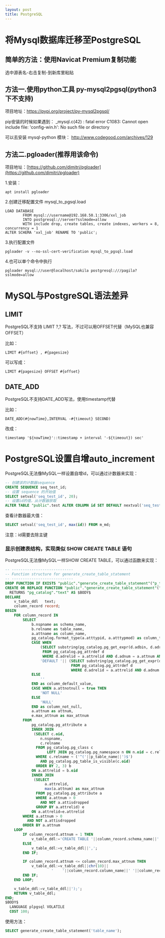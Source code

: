 ```yaml
---
layout: post
title: PostgreSQL
---
```


# 将Mysql数据库迁移至PostgreSQL

## 简单的方法：使用Navicat Premium复制功能

选中源表名-右击复制-到新库里粘贴

## 方法一.使用python工具 py-mysql2pgsql(python3下不支持)

项目地址：https://pypi.org/project/py-mysql2pgsql/

pip安装的时候如果遇到：
 _mysql.c(42) : fatal error C1083: Cannot open include file: 'config-win.h': No such file or directory

可以去安装 mysql-python 模块： http://www.codegood.com/archives/129

## 方法二.pgloader(推荐用该命令)

项目地址：[https://github.com/dimitri/pgloader](https://github.com/dimitri/pgloader)

1.安装：

```
apt install pgloader
```

2.创建迁移配置文件 mysql_to_pgsql.load

```
LOAD DATABASE
        FROM mysql://username@192.168.50.1:3306/xxl_job
        INTO postgresql://server?sslmode=allow
        WITH include drop, create tables, create indexes, workers = 8, concurrency = 1
ALTER SCHEMA 'xxl_job' RENAME TO 'public';
```

3.执行配置文件

```
pgloader -v --no-ssl-cert-verification mysql_to_pgsql.load
```

4.也可以单个命令中执行

```
pgloader mysql://user@localhost/sakila postgresql:///pagila?sslmode=allow
```


# MySQL与PostgreSQL语法差异

## LIMIT

PostgreSQL不支持 LIMIT ?,? 写法，不过可以用OFFSET代替（MySQL也兼容OFFSET）

比如：

```
LIMIT #{offset} , #{pagesize}
```

可以写成：

```
LIMIT #{pagesize} OFFSET #{offset}
```

## DATE_ADD

PostgreSQL不支持DATE_ADD写法，使用timestamp代替

比如：

```
DATE_ADD(#{nowTime},INTERVAL -#{timeout} SECOND)
```

改成：

```
timestamp '${nowTime}'::timestamp + interval '-${timeout}) sec'
```

# PostgreSQL设置自增auto_increment

PostgreSQL无法像MySQL一样设置自增id，可以通过计数器来实现：

```sql
-- 创建该的计数器sequence
CREATE SEQUENCE seq_test_id;
-- 设置 sequence 的开始值
SELECT setval('seq_test_id', 20);
-- 设置id的值，从计数器获取
ALTER TABLE "public".test ALTER COLUMN id SET DEFAULT nextval('seq_test_id');
```

查看计数器最大值：

```sql
SELECT setval('seq_test_id', max(id)) FROM m_md;
```

注意：id需要去除主键

### 显示创建表结构，实现类似 SHOW CREATE TABLE 语句

PostgreSQL无法像MySQL一样SHOW CREATE TABLE，可以通过函数来实现：

```sql
-- ----------------------------
-- Function structure for generate_create_table_statement
-- ----------------------------
DROP FUNCTION IF EXISTS "public"."generate_create_table_statement"("p_table_name" varchar);
CREATE OR REPLACE FUNCTION "public"."generate_create_table_statement"("p_table_name" varchar)
  RETURNS "pg_catalog"."text" AS $BODY$
DECLARE
    v_table_ddl   text;
    column_record record;
BEGIN
    FOR column_record IN 
        SELECT 
            b.nspname as schema_name,
            b.relname as table_name,
            a.attname as column_name,
            pg_catalog.format_type(a.atttypid, a.atttypmod) as column_type,
            CASE WHEN 
                (SELECT substring(pg_catalog.pg_get_expr(d.adbin, d.adrelid) for 128)
                 FROM pg_catalog.pg_attrdef d
                 WHERE d.adrelid = a.attrelid AND d.adnum = a.attnum AND a.atthasdef) IS NOT NULL THEN
                'DEFAULT '|| (SELECT substring(pg_catalog.pg_get_expr(d.adbin, d.adrelid) for 128)
                              FROM pg_catalog.pg_attrdef d
                              WHERE d.adrelid = a.attrelid AND d.adnum = a.attnum AND a.atthasdef)
            ELSE
                ''
            END as column_default_value,
            CASE WHEN a.attnotnull = true THEN 
                'NOT NULL'
            ELSE
                'NULL'
            END as column_not_null,
            a.attnum as attnum,
            e.max_attnum as max_attnum
        FROM 
            pg_catalog.pg_attribute a
            INNER JOIN 
             (SELECT c.oid,
                n.nspname,
                c.relname
              FROM pg_catalog.pg_class c
                   LEFT JOIN pg_catalog.pg_namespace n ON n.oid = c.relnamespace
              WHERE c.relname ~ ('^('||p_table_name||')$')
                AND pg_catalog.pg_table_is_visible(c.oid)
              ORDER BY 2, 3) b
            ON a.attrelid = b.oid
            INNER JOIN 
             (SELECT 
                  a.attrelid,
                  max(a.attnum) as max_attnum
              FROM pg_catalog.pg_attribute a
              WHERE a.attnum > 0 
                AND NOT a.attisdropped
              GROUP BY a.attrelid) e
            ON a.attrelid=e.attrelid
        WHERE a.attnum > 0 
          AND NOT a.attisdropped
        ORDER BY a.attnum
    LOOP
        IF column_record.attnum = 1 THEN
            v_table_ddl:='CREATE TABLE '||column_record.schema_name||'.'||column_record.table_name||' (';
        ELSE
            v_table_ddl:=v_table_ddl||',';
        END IF;

        IF column_record.attnum <= column_record.max_attnum THEN
            v_table_ddl:=v_table_ddl||chr(10)||
                     '    '||column_record.column_name||' '||column_record.column_type||' '||column_record.column_default_value||' '||column_record.column_not_null;
        END IF;
    END LOOP;

    v_table_ddl:=v_table_ddl||');';
    RETURN v_table_ddl;
END;
$BODY$
  LANGUAGE plpgsql VOLATILE
  COST 100;
```

使用方法：

```sql
SELECT generate_create_table_statement('table_name');
```